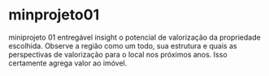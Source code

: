 # minprojeto01
miniprojeto 01 entregável
insight
o potencial de valorização da propriedade escolhida. Observe a região como um todo, sua estrutura e quais as perspectivas de valorização para o local nos próximos anos. Isso certamente agrega valor ao imóvel.
